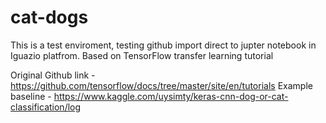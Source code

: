 # cat-dogs

This is a test enviroment, testing github import direct to jupter notebook in Iguazio platfrom.
Based on TensorFlow transfer learning tutorial 

Original Github link - https://github.com/tensorflow/docs/tree/master/site/en/tutorials
Example baseline - https://www.kaggle.com/uysimty/keras-cnn-dog-or-cat-classification/log
